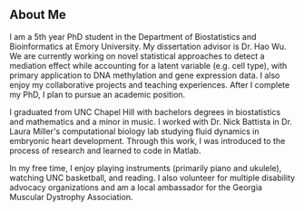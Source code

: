 ## About Me

I am a 5th year PhD student in the Department of Biostatistics and Bioinformatics at Emory University. My dissertation advisor is Dr. Hao Wu. We are currently working on novel statistical approaches to detect a mediation effect while accounting for a latent variable (e.g. cell type), with primary application to DNA methylation and gene expression data. I also enjoy my collaborative projects and teaching experiences. After I complete my PhD, I plan to pursue an academic position.

I graduated from UNC Chapel Hill with bachelors degrees in biostatistics and mathematics and a minor in music. I worked with Dr. Nick Battista in Dr. Laura Miller's computational biology lab studying fluid dynamics in embryonic heart development. Through this work, I was introduced to the process of research and learned to code in Matlab.

In my free time, I enjoy playing instruments (primarily piano and ukulele), watching UNC basketball, and reading. I also volunteer for multiple disability advocacy organizations and am a local ambassador for the Georgia Muscular Dystrophy Association.






